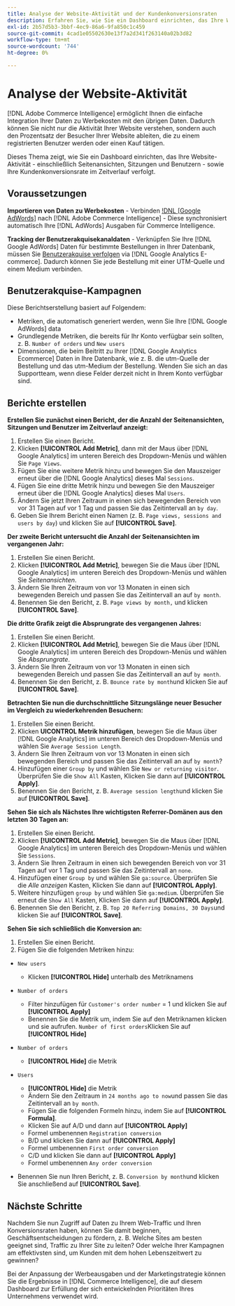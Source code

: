 ```yaml
---
title: Analyse der Website-Aktivität und der Kundenkonversionsraten
description: Erfahren Sie, wie Sie ein Dashboard einrichten, das Ihre Website-Aktivität - einschließlich Seitenansichten, Sitzungen und Benutzern - sowie Ihre Kundenkonversionsrate im Laufe der Zeit verfolgt.
exl-id: 2b57d5b3-3bbf-4ec9-86a6-9fa850c1c459
source-git-commit: 4cad1e05502630e13f7a2d341f263140a02b3d82
workflow-type: tm+mt
source-wordcount: '744'
ht-degree: 0%

---
```


# Analyse der Website-Aktivität

[!DNL Adobe Commerce Intelligence] ermöglicht Ihnen die einfache Integration Ihrer Daten zu Werbekosten mit den übrigen Daten. Dadurch können Sie nicht nur die Aktivität Ihrer Website verstehen, sondern auch den Prozentsatz der Besucher Ihrer Website ableiten, die zu einem registrierten Benutzer werden oder einen Kauf tätigen.

Dieses Thema zeigt, wie Sie ein Dashboard einrichten, das Ihre Website-Aktivität - einschließlich Seitenansichten, Sitzungen und Benutzern - sowie Ihre Kundenkonversionsrate im Zeitverlauf verfolgt.

## Voraussetzungen

**Importieren von Daten zu Werbekosten** - Verbinden [!DNL [Google AdWords]](../importing-data/integrations/google-adwords.md) nach [!DNL Adobe Commerce Intelligence] - Diese synchronisiert automatisch Ihre [!DNL AdWords] Ausgaben für Commerce Intelligence.

**Tracking der Benutzerakquisekanaldaten** - Verknüpfen Sie Ihre [!DNL Google AdWords] Daten für bestimmte Bestellungen in Ihrer Datenbank, müssen Sie [Benutzerakquise verfolgen](../analysis/google-track-user-acq.md) via [!DNL Google Analytics E-commerce]. Dadurch können Sie jede Bestellung mit einer UTM-Quelle und einem Medium verbinden.

## Benutzerakquise-Kampagnen

Diese Berichtserstellung basiert auf Folgendem:

* Metriken, die automatisch generiert werden, wenn Sie Ihre [!DNL Google AdWords] data
* Grundlegende Metriken, die bereits für Ihr Konto verfügbar sein sollten, z. B. `Number of orders` und `New users`
* Dimensionen, die beim Beitritt zu Ihrer [!DNL Google Analytics Ecommerce] Daten in Ihre Datenbank, wie z. B. die utm-Quelle der Bestellung und das utm-Medium der Bestellung. Wenden Sie sich an das Supportteam, wenn diese Felder derzeit nicht in Ihrem Konto verfügbar sind.

## Berichte erstellen

**Erstellen Sie zunächst einen Bericht, der die Anzahl der Seitenansichten, Sitzungen und Benutzer im Zeitverlauf anzeigt:**

1. Erstellen Sie einen Bericht.
1. Klicken **[!UICONTROL Add Metric]**, dann mit der Maus über [!DNL Google Analytics] im unteren Bereich des Dropdown-Menüs und wählen Sie `Page Views`.
1. Fügen Sie eine weitere Metrik hinzu und bewegen Sie den Mauszeiger erneut über die [!DNL Google Analytics] dieses Mal `Sessions`.
1. Fügen Sie eine dritte Metrik hinzu und bewegen Sie den Mauszeiger erneut über die [!DNL Google Analytics] dieses Mal `Users`.
1. Ändern Sie jetzt Ihren Zeitraum in einen sich bewegenden Bereich von vor 31 Tagen auf vor 1 Tag und passen Sie das Zeitintervall an `by day`.
1. Geben Sie Ihrem Bericht einen Namen (z. B. `Page views, sessions and users by day`) und klicken Sie auf **[!UICONTROL Save]**.

**Der zweite Bericht untersucht die Anzahl der Seitenansichten im vergangenen Jahr:**

1. Erstellen Sie einen Bericht.
1. Klicken **[!UICONTROL Add Metric]**, bewegen Sie die Maus über [!DNL Google Analytics] im unteren Bereich des Dropdown-Menüs und wählen Sie _Seitenansichten_.
1. Ändern Sie Ihren Zeitraum von vor 13 Monaten in einen sich bewegenden Bereich und passen Sie das Zeitintervall an auf `by month`.
1. Benennen Sie den Bericht, z. B. `Page views by month,` und klicken **[!UICONTROL Save]**.

**Die dritte Grafik zeigt die Absprungrate des vergangenen Jahres:**

1. Erstellen Sie einen Bericht.
1. Klicken **[!UICONTROL Add Metric]**, bewegen Sie die Maus über [!DNL Google Analytics] im unteren Bereich des Dropdown-Menüs und wählen Sie _Absprungrate_.
1. Ändern Sie Ihren Zeitraum von vor 13 Monaten in einen sich bewegenden Bereich und passen Sie das Zeitintervall an auf `by month`.
1. Benennen Sie den Bericht, z. B. `Bounce rate by month`und klicken Sie auf **[!UICONTROL Save]**.

**Betrachten Sie nun die durchschnittliche Sitzungslänge neuer Besucher im Vergleich zu wiederkehrenden Besuchern:**

1. Erstellen Sie einen Bericht.
1. Klicken **UICONTROL Metrik hinzufügen**, bewegen Sie die Maus über [!DNL Google Analytics] im unteren Bereich des Dropdown-Menüs und wählen Sie `Average Session Length`.
1. Ändern Sie Ihren Zeitraum von vor 13 Monaten in einen sich bewegenden Bereich und passen Sie das Zeitintervall an auf `by month`?
1. Hinzufügen einer `Group by` und wählen Sie `New or returning visitor`.  Überprüfen Sie die `Show All` Kasten, Klicken Sie dann auf **[!UICONTROL Apply]**.
1. Benennen Sie den Bericht, z. B. `Average session length`und klicken Sie auf **[!UICONTROL Save]**.

**Sehen Sie sich als Nächstes Ihre wichtigsten Referrer-Domänen aus den letzten 30 Tagen an:**

1. Erstellen Sie einen Bericht.
1. Klicken **[!UICONTROL Add Metric]**, bewegen Sie die Maus über [!DNL Google Analytics] im unteren Bereich des Dropdown-Menüs und wählen Sie `Sessions`.
1. Ändern Sie Ihren Zeitraum in einen sich bewegenden Bereich von vor 31 Tagen auf vor 1 Tag und passen Sie das Zeitintervall an `none`.
1. Hinzufügen einer `Group by` und wählen Sie `ga:source`.  Überprüfen Sie die _Alle anzeigen_ Kasten, Klicken Sie dann auf **[!UICONTROL Apply]**.
1. Weitere hinzufügen `group by` und wählen Sie `ga:medium`. Überprüfen Sie erneut die `Show All` Kasten, Klicken Sie dann auf **[!UICONTROL Apply]**.
1. Benennen Sie den Bericht, z. B. `Top 20 Referring Domains, 30 Days`und klicken Sie auf **[!UICONTROL Save]**.

**Sehen Sie sich schließlich die Konversion an:**

1. Erstellen Sie einen Bericht.
1. Fügen Sie die folgenden Metriken hinzu:

* `New users`
   * Klicken **[!UICONTROL Hide]** unterhalb des Metriknamens

* `Number of orders`
   * Filter hinzufügen für `Customer's order number` = 1 und klicken Sie auf **[!UICONTROL Apply]**
   * Benennen Sie die Metrik um, indem Sie auf den Metriknamen klicken und sie aufrufen. `Number of first orders`Klicken Sie auf **[!UICONTROL Hide]**

* `Number of orders`
   * **[!UICONTROL Hide]** die Metrik

* `Users`
   * **[!UICONTROL Hide]** die Metrik
   * Ändern Sie den Zeitraum in `24 months ago to now`und passen Sie das Zeitintervall an `by month`.
   * Fügen Sie die folgenden Formeln hinzu, indem Sie auf **[!UICONTROL Formula]**.
   * Klicken Sie auf A/D und dann auf **[!UICONTROL Apply]**
   * Formel umbenennen `Registration conversion`
   * B/D und klicken Sie dann auf **[!UICONTROL Apply]**
   * Formel umbenennen `First order conversion`
   * C/D und klicken Sie dann auf **[!UICONTROL Apply]**
   * Formel umbenennen `Any order conversion`

* Benennen Sie nun Ihren Bericht, z. B. `Conversion by month`und klicken Sie anschließend auf **[!UICONTROL Save]**.

## Nächste Schritte

Nachdem Sie nun Zugriff auf Daten zu Ihrem Web-Traffic und Ihren Konversionsraten haben, können Sie damit beginnen, Geschäftsentscheidungen zu fördern, z. B. Welche Sites am besten geeignet sind, Traffic zu Ihrer Site zu leiten? Oder welche Ihrer Kampagnen am effektivsten sind, um Kunden mit dem hohen Lebenszeitwert zu gewinnen?

Bei der Anpassung der Werbeausgaben und der Marketingstrategie können Sie die Ergebnisse in [!DNL Commerce Intelligence], die auf diesem Dashboard zur Erfüllung der sich entwickelnden Prioritäten Ihres Unternehmens verwendet wird.
